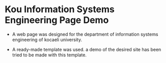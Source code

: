 # Kou Information Systems Engineering Page Demo
 
- A web page was designed for the department of information systems engineering of kocaeli university.

- A ready-made template was used. a demo of the desired site has been tried to be made with this template.
